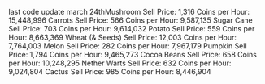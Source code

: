 last code update march 24thMushroom       Sell Price: 1,316       Coins per Hour: 15,448,996  Carrots       Sell Price: 566       Coins per Hour: 9,587,135  Sugar Cane       Sell Price: 703       Coins per Hour: 9,614,032  Potato       Sell Price: 559       Coins per Hour: 8,663,369  Wheat (& Seeds)       Sell Price: 12,003       Coins per Hour: 7,764,003  Melon       Sell Price: 282       Coins per Hour: 7,967,179  Pumpkin       Sell Price: 1,794       Coins per Hour: 9,465,273  Cocoa Beans       Sell Price: 658       Coins per Hour: 10,248,295  Nether Warts       Sell Price: 632       Coins per Hour: 9,024,804  Cactus       Sell Price: 985       Coins per Hour: 8,446,904  
